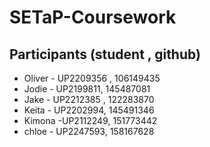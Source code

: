 # SETaP-Coursework

## Participants (student , github)
- Oliver - UP2209356 , 106149435
- Jodie - UP2199811, 145487081
- Jake - UP2212385 , 122283870
- Keita - UP2202994, 145491346
- Kimona -UP2112249, 151773442
- chloe - UP2247593, 158167628
